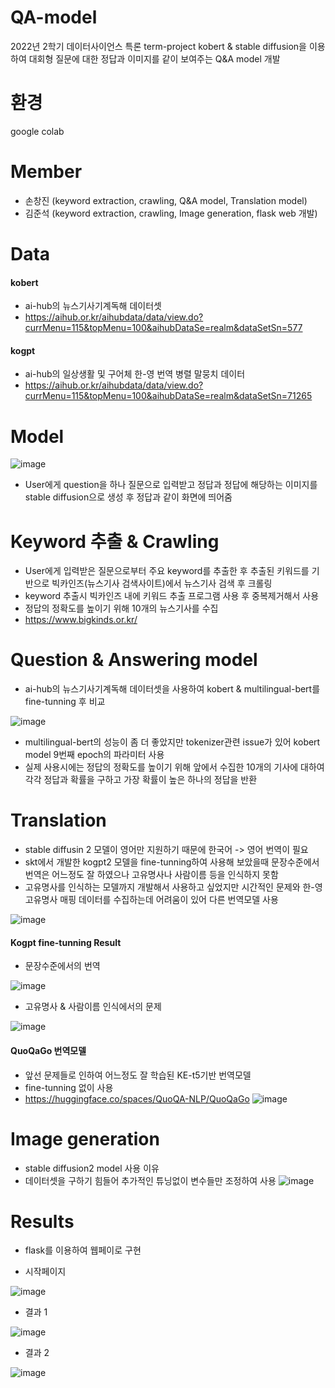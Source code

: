 # QA-model
2022년 2학기 데이터사이언스 특론 term-project
kobert & stable diffusion을 이용하여 대회형 질문에 대한 정답과 이미지를 같이 보여주는 Q&A model 개발

# 환경
google colab

# Member
* 손창진 (keyword extraction, crawling, Q&A model, Translation model)
* 김준석 (keyword extraction, crawling, Image generation, flask web 개발)

# Data
#### kobert
* ai-hub의 뉴스기사기계독해 데이터셋
* https://aihub.or.kr/aihubdata/data/view.do?currMenu=115&topMenu=100&aihubDataSe=realm&dataSetSn=577
#### kogpt
* ai-hub의 일상생활 및 구어체 한-영 번역 병렬 말뭉치 데이터
* https://aihub.or.kr/aihubdata/data/view.do?currMenu=115&topMenu=100&aihubDataSe=realm&dataSetSn=71265

# Model
![image](https://user-images.githubusercontent.com/93864811/213376177-e8d7d84d-3935-445a-a222-bab8f3868f8d.png)
* User에게 question을 하나 질문으로 입력받고 정답과 정답에 해당하는 이미지를 stable diffusion으로 생성 후 정답과 같이 화면에 띄어줌

# Keyword 추출 & Crawling
* User에게 입력받은 질문으로부터 주요 keyword를 추출한 후 추출된 키워드를 기반으로 빅카인즈(뉴스기사 검색사이트)에서 뉴스기사 검색 후 크롤링
* keyword 추출시 빅카인즈 내에 키워드 추출 프로그램 사용 후 중복제거해서 사용
* 정답의 정확도를 높이기 위해 10개의 뉴스기사를 수집
* https://www.bigkinds.or.kr/

# Question & Answering model
* ai-hub의 뉴스기사기계독해 데이터셋을 사용하여 kobert & multilingual-bert를 fine-tunning 후 비교

![image](https://user-images.githubusercontent.com/93864811/213378798-72bdffa1-0c5d-4823-bf33-ae2015dd6f5d.png)
* multilingual-bert의 성능이 좀 더 좋았지만 tokenizer관련 issue가 있어 kobert model 9번째 epoch의 파라미터 사용
* 실제 사용시에는 정답의 정확도를 높이기 위해 앞에서 수집한 10개의 기사에 대하여 각각 정답과 확률을 구하고 가장 확률이 높은 하나의 정답을 반환

# Translation
* stable diffusin 2 모델이 영어만 지원하기 때문에 한국어 -> 영어 번역이 필요
* skt에서 개발한 kogpt2 모델을 fine-tunning하여 사용해 보았을때 문장수준에서 번역은 어느정도 잘 하였으나 고유명사나 사람이름 등을 인식하지 못함
* 고유명사를 인식하는 모델까지 개발해서 사용하고 싶었지만 시간적인 문제와 한-영 고유명사 매핑 데이터를 수집하는데 어려움이 있어 다른 번역모델 사용

![image](https://user-images.githubusercontent.com/93864811/213505790-f2161f6d-9608-436c-9ed0-cfc86fe5abf2.png)


#### Kogpt fine-tunning Result
* 문장수준에서의 번역

![image](https://user-images.githubusercontent.com/93864811/213381190-ca508c5b-779a-4a17-b046-34a8756bf07a.png)

* 고유명사 & 사람이름 인식에서의 문제

![image](https://user-images.githubusercontent.com/93864811/213381336-22f2c9c0-5d6a-4ab8-affa-dae3d91d9a00.png)

#### QuoQaGo 번역모델
* 앞선 문제들로 인하여 어느정도 잘 학습된 KE-t5기반 번역모델
* fine-tunning 없이 사용
* https://huggingface.co/spaces/QuoQA-NLP/QuoQaGo
![image](https://user-images.githubusercontent.com/93864811/213381880-d814c745-7fc5-4edc-aec2-549bf3ab0c93.png)


# Image generation
* stable diffusion2 model 사용 이유
* 데이터셋을 구하기 힘들어 추가적인 튜닝없이 변수들만 조정하여 사용
![image](https://user-images.githubusercontent.com/93864811/213382409-c1b175d2-1ab1-4fc2-88b1-513dee66da67.png)

# Results
* flask를 이용하여 웹페이로 구현

* 시작페이지

![image](https://user-images.githubusercontent.com/93864811/213382834-e300cc73-71dc-467c-8328-19dd6ce46a72.png)

* 결과 1

![image](https://user-images.githubusercontent.com/93864811/213382903-75536ab7-786c-4313-a809-26f36538fd54.png)

* 결과 2

![image](https://user-images.githubusercontent.com/93864811/213382943-0048cc20-3a47-4fea-9767-bf7d1f2b9195.png)





